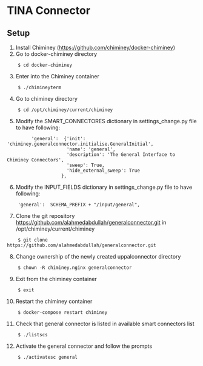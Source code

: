 TINA Connector
================

Setup
-----
1. Install Chiminey (https://github.com/chiminey/docker-chiminey)
2. Go to docker-chiminey directory
```
	$ cd docker-chiminey
```
3. Enter into the Chiminey container
```
	$ ./chimineyterm
```
4. Go to chiminey directory
```
	$ cd /opt/chiminey/current/chiminey
```
5. Modify the SMART_CONNECTORES dictionary in settings_change.py file to have following:
```
         'general':  {'init': 'chiminey.generalconnector.initialise.GeneralInitial',
                      'name': 'general',
                      'description': 'The General Interface to Chiminey Connectors',
                      'sweep': True,
                      'hide_external_sweep': True
                    },
```
6. Modify the INPUT_FIELDS dictionary in settings_change.py file to have following:
```
	'general':  SCHEMA_PREFIX + "/input/general",
```
7. Clone the git repository https://github.com/alahmedabdullah/generalconnector.git in /opt/chiminey/current/chiminey
```
	$ git clone https://github.com/alahmedabdullah/generalconnector.git
```
8. Change ownership of the newly created uppalconnector directory
```
	$ chown -R chiminey.nginx generalconnector
```
9. Exit from the chiminey container
```
	$ exit
```
10. Restart the chiminey container
```
	$ docker-compose restart chiminey
```
11. Check that general connector is listed in available smart connectors list
```
	$ ./listscs
```
12. Activate the general connector and follow the prompts
```
	$ ./activatesc general
```
